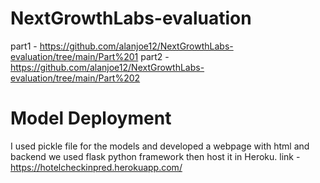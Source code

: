# NextGrowthLabs-evaluation
part1 - https://github.com/alanjoe12/NextGrowthLabs-evaluation/tree/main/Part%201
part2 - https://github.com/alanjoe12/NextGrowthLabs-evaluation/tree/main/Part%202

#  Model Deployment
I used pickle file for the models and developed a webpage with html and backend we used flask python framework then host it in Heroku.
link - https://hotelcheckinpred.herokuapp.com/


